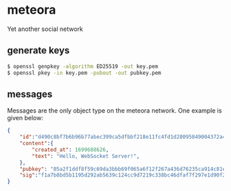 # meteora

Yet another social network

## generate keys
```bash
$ openssl genpkey -algorithm ED25519 -out key.pem
$ openssl pkey -in key.pem -pubout -out pubkey.pem
```

## messages
Messages are the only object type on the meteora network. One example is given below:

```json
{
    "id":"d490c8bf7b6b96b77abec399ca5dfbbf218e11fc4fd1d28095849004372a481e",
    "content":{
        "created_at": 1699688626,
        "text": "Hello, WebSocket Server!",
    },
    "pubkey": "05a2f1ddf8f59c69da3bbb69f065a6f12f267a436d76235ca914c81e39ffa84b",
    "sig":"f1a7b8bd5b1195d292ab5639c124cc9d7219c338bc46dfaf7f297e1d90f275d344138c3fea7546d36434e8ec7abcfaf30c0e1bf9ac34dd83f3938c8198c2a40f"
}
```
